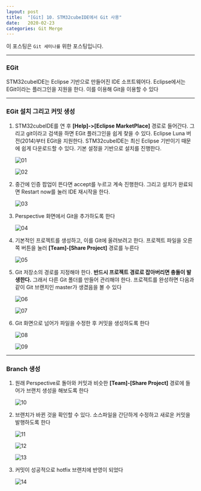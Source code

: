 ```yaml
---
layout: post
title:  "[Git] 10. STM32cubeIDE에서 Git 사용"
date:   2020-02-23
categories: Git Merge
---
```


이 포스팅은 `Git 세미나를` 위한 포스팅입니다.

---
### EGit

STM32cubeIDE는 Eclipse 기반으로 만들어진 IDE 소프트웨어다. Eclipse에서는 EGit이라는 플러그인을 지원을 한다. 이를 이용해 Git을 이용할 수 있다

---
### EGit 설치 그리고 커밋 생성

1. STM32cubeIDE를 연 후 __[Help]->[Eclipse MarketPlace]__ 경로로 들어간다. 그리고 git이라고 검색을 하면 EGit 플러그인을 쉽게 찾을 수 있다. Eclipse Luna 버전(2014)부터 EGit을 지원한다. STM32cubeIDE는 최신 Eclipse 기반이기 때문에 쉽게 다운로드할 수 있다. 기본 설정을 기반으로 설치를 진행한다.


    ![01](https://drive.google.com/uc?id=16WYiFyon2GSPTWtZky33z4tkmGHGqc-i)


    ![02](https://drive.google.com/uc?id=1w6ZB6R7-CZBr8RvqqCSuUva90TBtR6ef)


2. 중간에 인증 팝업이 뜬다면 accept를 누르고 계속 진행한다. 그리고 설치가 완료되면 Restart now를 눌러 IDE 재시작을 한다.


    ![03](https://drive.google.com/uc?id=17P9QS9fYdR-3qHo0RMOrLUwxWcswM37o)


3. Perspective 화면에서 Git을 추가하도록 한다


    ![04](https://drive.google.com/uc?id=1OVLkSdZ2EEL9WXmHKQfHJwu2r3AQdvkg)


4. 기본적인 프로젝트를 생성하고, 이를 Git에 올려보려고 한다. 프로젝트 파일을 오른쪽 버튼을 눌러 __[Team]-[Share Project]__ 경로를 누른다


    ![05](https://drive.google.com/uc?id=1tZQRXr2ZHY8zwPvIC7KQbGn4wUY3pPpf)


5. Git 저장소의 경로를 지정해야 한다. __반드시 프로젝트 경로로 잡아버리면 충돌이 발생한다.__ 그래서 다른 Git 폴더를 만들어 관리해야 한다. 프로젝트를 완성하면 다음과 같이 Git 브랜치인 master가 생겼음을 볼 수 있다


    ![06](https://drive.google.com/uc?id=1Y88OgxcGQ7AQuyeddPXP44GN3aaOBadw)


    ![07](https://drive.google.com/uc?id=1z7xPAsZw9p2Nh735ykX7GuTTkH7MurKx)


6. Git 화면으로 넘어가 파일을 수정한 후 커밋을 생성하도록 한다


    ![08](https://drive.google.com/uc?id=1AQyo6a3vM8jy8Tapw96gN2JkwnaOMbrx)


    ![09](https://drive.google.com/uc?id=1D7z9CiSr1x2GysFzKqUErZggxV8gx17Q)


---
### Branch 생성

1. 원래 Perspective로 돌아와 커밋과 비슷한  __[Team]-[Share Project]__ 경로에 들어가 브랜치 생성을 해보도록 한다


    ![10](https://drive.google.com/uc?id=1TKOpa5psKwGgmcU1labG7XuqZv0UbtbL)


2. 브랜치가 바뀐 것을 확인할 수 있다. 소스파일을 간단하게 수정하고 새로운 커밋을 발행하도록 한다


    ![11](https://drive.google.com/uc?id=1Ighhcn4NDyFxUKdhBx02mZGrrtuGdgID)


    ![12](https://drive.google.com/uc?id=1xwFpkP8ZIrsVZbGcRNXEuaj0vgCzlkNM)


    ![13](https://drive.google.com/uc?id=1Z7Pgci3QcHlcDnMb9sIFfpPzn_NiAr49)


3. 커밋이 성공적으로 hotfix 브랜치에 반영이 되었다


    ![14](https://drive.google.com/uc?id=1pr0nQxpLjzdH5BdiPOkk0WduR-Xwr8du)
